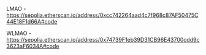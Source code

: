 LMAO -  https://sepolia.etherscan.io/address/0xcc742264aad4c7f968c87AF50475C44E18F1d66A#code

WLMAO - https://sepolia.etherscan.io/address/0x74739F1eb39D31CB96E43700cdd9c3623aF6034A#code

```
